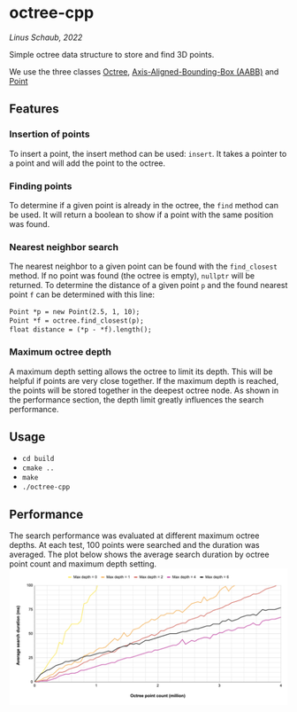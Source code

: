 # octree-cpp

_Linus Schaub, 2022_

Simple octree data structure to store and find 3D points.

We use the three classes [Octree](src/octree.cpp), [Axis-Aligned-Bounding-Box (AABB)](src/aabb.cpp) and [Point](src/point.cpp)

## Features

### Insertion of points

To insert a point, the insert method can be used: `insert`. It takes a pointer to a point and will add the point to the octree.

### Finding points

To determine if a given point is already in the octree, the `find` method can be used. It will return a boolean to show if a point with the same position was found.

### Nearest neighbor search

The nearest neighbor to a given point can be found with the `find_closest` method. If no point was found (the octree is empty), `nullptr` will be returned. To determine the distance of a given point `p` and the found nearest point `f` can be determined with this line:

```
Point *p = new Point(2.5, 1, 10);
Point *f = octree.find_closest(p);
float distance = (*p - *f).length();
```

### Maximum octree depth

A maximum depth setting allows the octree to limit its depth. This will be helpful if points are very close together. If the maximum depth is reached, the points will be stored together in the deepest octree node. As shown in the performance section, the depth limit greatly influences the search performance.

## Usage

- `cd build`
- `cmake ..`
- `make`
- `./octree-cpp`

## Performance

The search performance was evaluated at different maximum octree depths. At each test, 100 points were searched and the duration was averaged. The plot below shows the average search duration by octree point count and maximum depth setting.
![Performance plot](performance-plot.png)
